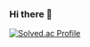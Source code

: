 ### Hi there 👋

[![Solved.ac Profile](http://mazassumnida.wtf/api/v2/generate_badge?boj=hyjin1117)](https://solved.ac/hyjin1117/)
